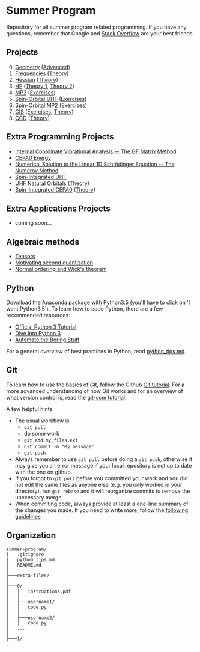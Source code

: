 Summer Program
==============

Repository for all summer program related programming. If you have any questions,
remember that Google and [Stack Overflow](http://stackoverflow.com/) are your best
friends.


Projects
--------

<ol start="0">
  <li><a href="https://github.com/CCQC/summer-program/blob/master/0/instructions.pdf">Geometry</a>
     (<a href="https://github.com/CCQC/summer-program/blob/master/0/advanced.pdf">Advanced</a>)</li>
  <li><a href="https://github.com/CCQC/summer-program/blob/master/1/instructions.pdf">Frequencies</a>
     (<a href="https://github.com/CCQC/summer-program/blob/master/1/theory.pdf">Theory</a>)</li>
  <li><a href="https://github.com/CCQC/summer-program/blob/master/2/instructions.pdf">Hessian</a>
     (<a href="https://github.com/CCQC/summer-program/blob/master/2/theory.pdf">Theory</a>)</li>
  <li><a href="https://github.com/CCQC/summer-program/blob/master/3/instructions.pdf">HF</a>
     (<a href="https://github.com/CCQC/summer-program/blob/master/3/theory-part-1.pdf">Theory 1</a>,
      <a href="https://github.com/CCQC/summer-program/blob/master/3/theory-part-2.pdf">Theory 2</a>)</li>
  <li><a href="https://github.com/CCQC/summer-program/blob/master/4/instructions.pdf">MP2</a>
     (<a href="https://github.com/CCQC/summer-program/blob/master/4/exercises.pdf">Exercises</a>)</li>
  <li><a href="https://github.com/CCQC/summer-program/blob/master/5/instructions.pdf">Spin-Orbital UHF</a>
     (<a href="https://github.com/CCQC/summer-program/blob/master/5/exercises.pdf">Exercises</a>)</li>
  <li><a href="https://github.com/CCQC/summer-program/blob/master/6/instructions.pdf">Spin-Orbital MP2</a>
     (<a href="https://github.com/CCQC/summer-program/blob/master/6/exercises.pdf">Exercises</a>)</li>
  <li><a href="https://github.com/CCQC/summer-program/blob/master/7/instructions.pdf">CIS</a>
     (<a href="https://github.com/CCQC/summer-program/blob/master/7/exercises.pdf">Exercises</a>,
      <a href="https://github.com/CCQC/summer-program/blob/master/7/theory.pdf">Theory</a>)</li>
  <li><a href="https://github.com/CCQC/summer-program/blob/master/8/instructions.pdf">CCD</a>
     (<a href="https://github.com/CCQC/summer-program/blob/master/8/theory.pdf">Theory</a>)</li>
</ol>


Extra Programming Projects
--------------------------
 - [Internal Coordinate Vibrational Analysis -- The GF Matrix Method](https://github.com/CCQC/summer-program/tree/master/extra-programming-projects/gf-matrix/)
 - [CEPA0 Energy](https://github.com/CCQC/summer-program/tree/master/extra-programming-projects/cepa0/)
 - [Numerical Solution to the Linear 1D Schrödinger Equation -- The Numerov Method](https://github.com/CCQC/summer-program/tree/master/extra-programming-projects/numerov/)
 - [Spin-Integrated UHF](https://github.com/CCQC/summer-program/tree/master/extra-programming-projects/spin-integrated-uhf/)
 - [UHF Natural Orbitals](https://github.com/CCQC/summer-program/tree/master/extra-programming-projects/uhf-natural-orbitals/)
   ([Theory](https://github.com/CCQC/summer-program/blob/master/extra-programming-projects/uhf-natural-orbitals/theory.pdf))
 - [Spin-Integrated CEPA0](https://github.com/CCQC/summer-program/tree/master/extra-programming-projects/spin-integrated-ucepa0/)
   ([Theory](https://github.com/CCQC/summer-program/blob/master/extra-programming-projects/spin-integrated-ucepa0/theory.pdf))


Extra Applications Projects
---------------------------
 - coming soon...


Algebraic methods
-----------------
 - [Tensors](https://github.com/CCQC/summer-program/blob/master/algebraic-methods/tensors.pdf)
 - [Motivating second quantization](https://github.com/CCQC/summer-program/blob/master/algebraic-methods/motivating-second-quantization.pdf)
 - [Normal ordering and Wick's theorem](https://github.com/CCQC/summer-program/blob/master/algebraic-methods/normal-ordering.pdf)


Python
------
Download the [Anaconda package with Python3.5](http://continuum.io/downloads)
(you'll have to click on 'I want Python3.5'). To learn how to code Python, there
are a few recommended resources:
- [Official Python 3 Tutorial](https://docs.python.org/3/tutorial/)
- [Dive Into Python 3](http://www.diveintopython3.net/)
- [Automate the Boring Stuff](https://automatetheboringstuff.com/)

For a general overview of best practices in Python, read [python_tips.md](python_tips.md).


Git
---
To learn how to use the basics of Git, follow the Github [Git
tutorial](https://try.github.io/). For a more advanced understanding of how Git
works and for an overview of what version control is, read the [git-scm
tutorial](http://git-scm.com/book/en/v2/Getting-Started-About-Version-Control).

A few helpful hints
* The usual workflow is
    - `git pull`
    - do some work
    - `git add my_files.ext`
    - `git commit -m "My message"`
    - `git push`
* Always remember to use `git pull` before doing a `git push`, otherwise it 
may give you an error message if your local repository is not up to date with
the one on github.
* If you forgot to `git pull` before you committed your work and you did not
edit the same files as anyone else (e.g. you only worked in your directory),
run `git rebase` and it will reorganize commits to remove the unecessary merge.
* When commiting code, always provide at least a one-line summary of the
changes you made. If you need to write more, follow the [following
guidelines](http://chris.beams.io/posts/git-commit/)


Organization
------------

 ```
summer-program/
|   .gitignore
|   python_tips.md
│   README.md
│
├───extra-files/
│
├───0/
│   │   instructions.pdf
│   │
│   ├───username1/
│   │   code.py
│   │
│   ├───username2/
│   │   code.py
│   ...
│
├───1/
...
```

